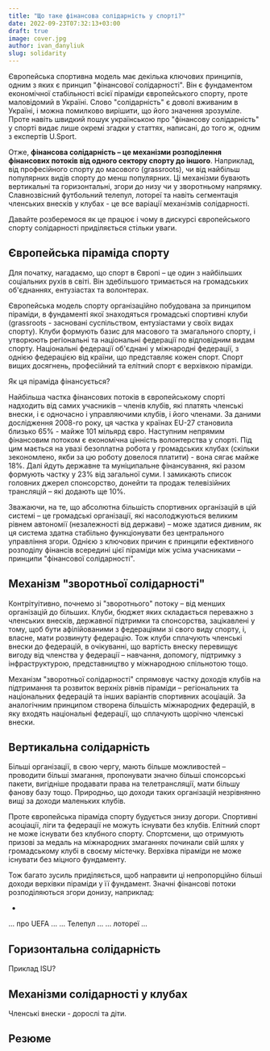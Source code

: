 ```yaml
---
title: "Що таке фінансова солідарність у спорті?"
date: 2022-09-23T07:32:13+03:00
draft: true
image: cover.jpg
author: ivan_danyliuk
slug: solidarity
---
```


Європейська спортивна модель має декілька ключових принципів, одним з яких є принцип "фінансової солідарності". Він є фундаментом економічної стабільності всієї піраміди європейського спорту, проте маловідомий в Україні. Слово "солідарність" є доволі вживаним в Україні, і можна помилково вирішити, що його значення зрозуміле. Проте навіть швидкий пошук українською про "фінансову солідарність" у спорті видає лише окремі згадки у статтях, написані, до того ж, одним з експертів U.Sport.

Отже, **фінансова солідарність – це механізми розподілення фінансових потоків від одного сектору спорту до іншого**. Наприклад, від професійного спорту до масового (grassroots), чи від найбільш популярних видів спорту до менш популярних. Ці механізми бувають вертикальні та горизонтальні, згори до низу чи у зворотньому напрямку. Славнозвісний футбольний телепул, лотореї та навіть сегментація членських внесків у клубах - це все варіації механізмів солідарності.

Давайте розберемося як це працює і чому в дискурсі європейського спорту солідарності приділяється стільки уваги.

## Європейська піраміда спорту

Для початку, нагадаємо, що спорт в Європі – це один з найбільших соціальних рухів в світі. Він здебільшого тримається на громадських об'єднаннях, ентузіастах та волонтерах.

Європейська модель спорту організаційно побудована за принципом піраміди, в фундаменті якої знаходяться громадські спортивні клуби (grassroots - засновані суспільством, ентузіастами у своїх видах спорту). Клуби формують базис для масового та змагального спорту, і утворюють регіональні та національні федерації по відповідним видам спорту. Національні федерації об'єднані у міжнародні федерації, з однією федерацією від країни, що представляє кожен спорт. Спорт вищих досягнень, професійний та елітний спорт є верхівкою піраміди.

Як ця піраміда фінансується?

Найбільша частка фінансових потоків в європейському спорті надходить від самих учасників – членів клубів, які платять членські внески, і є одночасно і управляючими клубів, і його членами. За даними дослідження 2008-го року, ця частка у країнах EU-27 становила близько 65% - майже 101 мільярд євро. Наступним непрямим фінансовим потоком є економічна цінність волонтерства у спорті. Під цим мається на увазі безоплатна робота у громадських клубах (скільки зекономлено, якби за цю роботу довелося платити) - вона сягає майже 18%. Далі йдуть державне та муніципальне фінансування, які разом формують частку у 23% від загальної суми. І замикають список головних джерел спонсорство, донейти та продаж телевізійних трансляцій – які додають ще 10%.

Зважаючи, на те, що абсолютна більшість спортивних організацій в цій системі – це громадські організації, які насолоджуються великим рівнем автономії (незалежності від держави) – може здатися дивним, як ця система здатна стабільно функціонувати без центрального управління згори. Однією з ключових причин є принципи ефективного розподілу фінансів всередині цієї піраміди між усіма учасниками – принципи "фінансової солідарності".

## Механізм "зворотньої солідарності"

Контрітуітивно, почнемо зі "зворотнього" потоку – від менших організацій до більших. Клуби, бюджет яких складається переважно з членських внесків, державної підтримки та спонсорства, зацікавлені у тому, щоб бути афілійованими з федераціями зі свого виду спорту, і, власне, мати розвинуту федерацію. Тож клуби сплачують членські внески до федерацій, в очікуванні, що вартість внеску перевищує вигоду від членства у федерації – навчання, допомогу, підтримку з інфраструктурою, представництво у міжнародною спільнотою тощо.

Механізм "зворотньої солідарності" спрямовує частку доходів клубів на підтримання та розвиток верхніх рівнів піраміди – регіональних та національних федерацій та інших варіантів спортивних асоціацій. За аналогічним принципом створена більшість міжнародних федерацій, в яку входять національні федерації, що сплачують щорічно членські внески.

## Вертикальна солідарність

Більші організації, в свою чергу, мають більше можливостей – проводити більші змагання, пропонувати значно більші спонсорські пакети, вигідніше продавати права на телетрансляції, мати більшу фанову базу тощо. Природньо, що доходи таких організацій незрівнянно вищі за доходи маленьких клубів.

Проте європейська піраміда спорту будується знизу догори. Спортивні асоціації, ліги та федерації не можуть існувати без клубів. Елітний спорт не може існувати без клубного спорту. Спортсмени, що отримують призові за медаль на міжнародних змаганнях починали свій шлях у громадському клубі в своєму містечку. Верхівка піраміди не може існувати без міцного фундаменту.

Тож багато зусиль приділяється, щоб направити ці непропорційно більші доходи верхівки піраміди у її фундамент. Значні фінансові потоки розподіляються згори донизу, наприклад:

 - 
... про UEFA ...
... Телепул ...
... лотореї ...



## Горизонтальна солідарність

Приклад ISU?

## Механізми солідарності у клубах

Членські внески - дорослі та діти.

## Резюме







